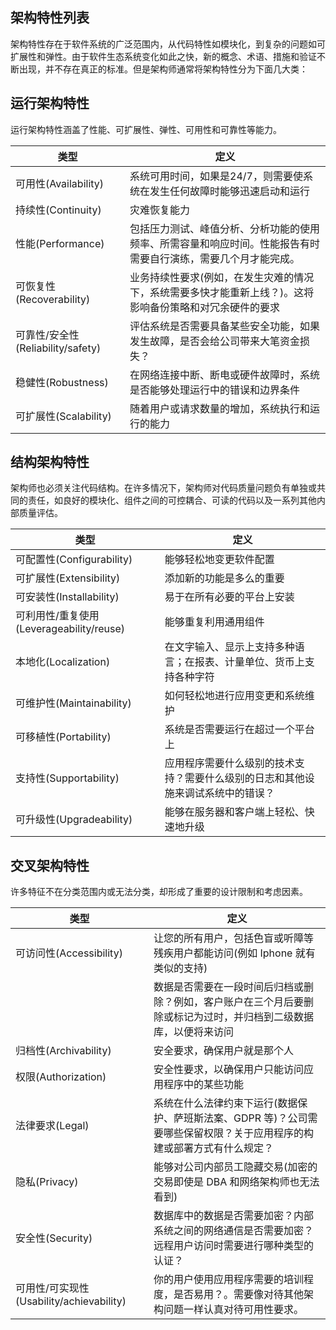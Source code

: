 ## **架构特性列表**

架构特性存在于软件系统的广泛范围内，从代码特性如模块化，到复杂的问题如可扩展性和弹性。由于软件生态系统变化如此之快，新的概念、术语、措施和验证不断出现，并不存在真正的标准。但是架构师通常将架构特性分为下面几大类：

## **运行架构特性**

运行架构特性涵盖了性能、可扩展性、弹性、可用性和可靠性等能力。

| 类型                              | 定义                                                         |
| --------------------------------- | ------------------------------------------------------------ |
| 可用性(Availability)              | 系统可用时间，如果是24/7，则需要使系统在发生任何故障时能够迅速启动和运行 |
| 持续性(Continuity)                | 灾难恢复能力                                                 |
| 性能(Performance)                 | 包括压力测试、峰值分析、分析功能的使用频率、所需容量和响应时间。性能报告有时需要自行演练，需要几个月才能完成。 |
| 可恢复性(Recoverability)          | 业务持续性要求(例如，在发生灾难的情况下，系统需要多快才能重新上线？)。这将影响备份策略和对冗余硬件的要求 |
| 可靠性/安全性(Reliability/safety) | 评估系统是否需要具备某些安全功能，如果发生故障，是否会给公司带来大笔资金损失？ |
| 稳健性(Robustness)                | 在网络连接中断、断电或硬件故障时，系统是否能够处理运行中的错误和边界条件 |
| 可扩展性(Scalability)             | 随着用户或请求数量的增加，系统执行和运行的能力               |

## **结构架构特性**

架构师也必须关注代码结构。在许多情况下，架构师对代码质量问题负有单独或共同的责任，如良好的模块化、组件之间的可控耦合、可读的代码以及一系列其他内部质量评估。

| 类型                                     | 定义                                                         |
| ---------------------------------------- | ------------------------------------------------------------ |
| 可配置性(Configurability)                | 能够轻松地变更软件配置                                       |
| 可扩展性(Extensibility)                  | 添加新的功能是多么的重要                                     |
| 可安装性(Installability)                 | 易于在所有必要的平台上安装                                   |
| 可利用性/重复使用(Leverageability/reuse) | 能够重复利用通用组件                                         |
| 本地化(Localization)                     | 在文字输入、显示上支持多种语言；在报表、计量单位、货币上支持各种字符 |
| 可维护性(Maintainability)                | 如何轻松地进行应用变更和系统维护                             |
| 可移植性(Portability)                    | 系统是否需要运行在超过一个平台上                             |
| 支持性(Supportability)                   | 应用程序需要什么级别的技术支持？需要什么级别的日志和其他设施来调试系统中的错误？ |
| 可升级性(Upgradeability)                 | 能够在服务器和客户端上轻松、快速地升级                       |

## **交叉架构特性**

许多特征不在分类范围内或无法分类，却形成了重要的设计限制和考虑因素。

| 类型                                     | 定义                                                         |
| ---------------------------------------- | ------------------------------------------------------------ |
| 可访问性(Accessibility)                  | 让您的所有用户，包括色盲或听障等残疾用户都能访问(例如 Iphone 就有类似的支持) |
|                                          | 数据是否需要在一段时间后归档或删除？例如，客户账户在三个月后要删除或标记为过时，并归档到二级数据库，以便将来访问 |
| 归档性(Archivability)                    | 安全要求，确保用户就是那个人                                 |
| 权限(Authorization)                      | 安全性要求，以确保用户只能访问应用程序中的某些功能           |
| 法律要求(Legal)                          | 系统在什么法律约束下运行(数据保护、萨班斯法案、GDPR 等)？公司需要哪些保留权限？关于应用程序的构建或部署方式有什么规定？ |
| 隐私(Privacy)                            | 能够对公司内部员工隐藏交易(加密的交易即使是 DBA 和网络架构师也无法看到) |
| 安全性(Security)                         | 数据库中的数据是否需要加密？内部系统之间的网络通信是否需要加密？远程用户访问时需要进行哪种类型的认证？ |
| 可用性/可实现性(Usability/achievability) | 你的用户使用应用程序需要的培训程度，是否易用？。需要像对待其他架构问题一样认真对待可用性要求。 |